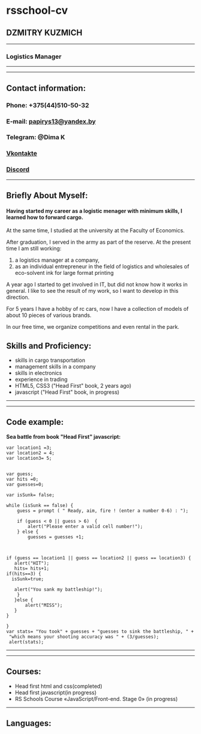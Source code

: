 # rsschool-cv

## DZMITRY KUZMICH
***
### Logistics Manager
***
***
## Contact information:

### Phone: +375(44)510-50-32
### E-mail: papirys13@yandex.by
### Telegram: @Dima K
### [Vkontakte](https://vk.com/id16581705)
### [Discord](https://discord.com/channels/@4yd)
***
## Briefly About Myself:

#### Having started my career as a logistic menager with minimum skills, I learned how to forward cargo.
At the same time, I studied at the university at the Faculty of Economics.

After graduation, I served in the army as part of the reserve.
At the present time I am still working:
 1. a logistics manager at a company, 
 2. as an individual entrepreneur in the field of logistics and wholesales of eco-solvent ink for large format printing

 A year ago I started to get involved in IT, but did not know how it works in general. I like to see the result of my work, so I want to develop in this direction.
 
 For 5 years I have a hobby of rc cars, now I have a collection of models of about 10 pieces of various brands.
 
 In our free time, we organize competitions and even rental in the park.

 ## Skills and Proficiency:

 - skills in cargo transportation
 - management skills in a company
 - skills in electronics
 - experience in trading
 - HTML5, CSS3 ("Head First" book, 2 years ago)
 - javascript ("Head First" book, in progress)
 ***
 ***
 ## Code example:

 **Sea battle from book "Head First" javascript:**

 ```
var location1 =3;
var location2 = 4;
var location3= 5;


var guess;
var hits =0;
var guesses=0;

var isSunk= false;

while (isSunk == false) {
     guess = prompt ( " Ready, aim, fire ! (enter a number 0-6) : ");
	 
	 if (guess < 0 || guess > 6)  {
		 alert("Please enter a valid cell number!");
	 } else {
		 guesses = guesses +1;
	 


if (guess == location1 || guess == location2 || guess == location3) {
	alert("HIT");
	hits= hits+1;
if(hits==3) { 
   isSunk=true;
   
    alert("You sank my battleship!");
     }
    }else {
		alert("MISS");
	}
}

}
var stats= "You took" + guesses + "guesses to sink the battleship, " +
  "which means your shooting accuracy was " + (3/guesses);
  alert(stats);

```
 ***
 ***

 ## **Courses:**
 - Head first html and css(completed)
 - Head first javascript(in progress)
 - RS Schools Course «JavaScript/Front-end. Stage 0» (in progress)
 ***
 ## **Languages:**
 






 

 

 